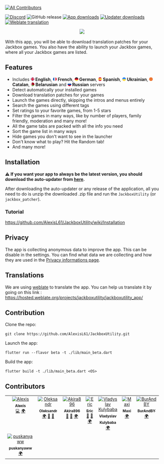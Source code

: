 <!-- ALL-CONTRIBUTORS-BADGE:START - Do not remove or modify this section -->
[![All Contributors](https://img.shields.io/badge/all_contributors-8-orange.svg?style=flat-square)](#contributors-)
<!-- ALL-CONTRIBUTORS-BADGE:END -->
[![Discord](https://img.shields.io/discord/1108095925366308954?color=%235865F2&label=discord&logo=discord&style=flat-square)](https://discord.gg/jUQzjjaxQP)
![GitHub release](https://img.shields.io/github/v/release/AlexisL61/JackboxUtility?style=flat-square)
[![App downloads](https://img.shields.io/github/downloads/AlexisL61/JackboxUtility/latest/total?label=latest%20downloads&style=flat-square)](https://github.com/AlexisL61/JackboxUtility/releases/latest)
[![Updater downloads](https://img.shields.io/github/downloads/AlexisL61/JackboxUtilityUpdater/total?label=updater%20downloads&style=flat-square)](https://github.com/AlexisL61/JackboxUtilityUpdater/releases)
[![Weblate translation](https://hosted.weblate.org/widgets/jackboxutility/?component=jackboxutility_app#svg)](https://hosted.weblate.org/projects/jackboxutility/jackboxutility_app/)

<p align="center"><img src="https://raw.githubusercontent.com/MeDustyy/JackboxUtility/91974b98e0c1aaeae8ae7fe93495914885cf2a26/Banner.png"></p>
With this app, you will be able to download translation patches for your Jackbox games. You also have the ability to launch your Jackbox games, where all your Jackbox games are listed.

## Features

- Includes **<img src="https://raw.githubusercontent.com/HatScripts/circle-flags/gh-pages/flags/gb.svg" width="12" height="12" /> English**, 
**<img src="https://raw.githubusercontent.com/HatScripts/circle-flags/gh-pages/flags/fr.svg" width="12" height="12" /> French**, 
**<img src="https://raw.githubusercontent.com/HatScripts/circle-flags/gh-pages/flags/de.svg" width="12" height="12" /> German**, 
**<img src="https://raw.githubusercontent.com/HatScripts/circle-flags/gh-pages/flags/es.svg" width="12" height="12" /> Spanish**, 
**<img src="https://raw.githubusercontent.com/HatScripts/circle-flags/gh-pages/flags/ua.svg" width="12" height="12" /> Ukrainian**,
**<img src="https://raw.githubusercontent.com/HatScripts/circle-flags/gh-pages/flags/es-ct.svg" width="12" height="12" /> Catalan**,
**<img src="https://raw.githubusercontent.com/HatScripts/circle-flags/gh-pages/flags/by.svg" width="12" height="12" /> Belarusian** and
**<img src="https://raw.githubusercontent.com/HatScripts/circle-flags/gh-pages/flags/ru.svg" width="12" height="12" /> Russian** servers
- Detect automatically your installed games
- Download translation patches for your games
- Launch the games directly, skipping the intros and menus entirely
- Search the games using different tags
- Set ratings to your favorite games, from 1-5 stars
- Filter the games in many ways, like by number of players, family friendly, moderation and many more!
- All the game tabs are packed with all the info you need
- Sort the game list in many ways
- Hide games you don't want to see in the launcher
- Don't know what to play? Hit the Random tab!
- And many more!

## Installation

**⚠ If you want your app to always be the latest version, you should download the auto-updater from [here](https://github.com/AlexisL61/JackboxUtilityUpdater/releases).**

After downloading the auto-updater or any release of the application, all you need to do is unzip the downloaded .zip file and run the `JackboxUtility` (or `jackbox_patcher`).

### Tutorial

<https://github.com/AlexisL61/JackboxUtility/wiki/Installation>

## Privacy

The app is collecting anonymous data to improve the app. This can be disable in the settings. You can find what data we are collecting and how they are used in the [Privacy informations page](https://github.com/AlexisL61/JackboxUtility/wiki/Privacy).

## Translations

We are using [weblate](https://hosted.weblate.org/) to translate the app. You can help us translate it by going on this link : <https://hosted.weblate.org/projects/jackboxutility/jackboxutility_app/>

## Contribution

Clone the repo:
```
git clone https://github.com/AlexisL61/JackboxUtility.git
```

Launch the app:
```
flutter run --flavor beta -t ./lib/main_beta.dart
```

Build the app:
```
flutter build -t ./lib/main_beta.dart <OS>
```

## Contributors

<!-- ALL-CONTRIBUTORS-LIST:START - Do not remove or modify this section -->
<!-- prettier-ignore-start -->
<!-- markdownlint-disable -->
<table>
  <tbody>
    <tr>
      <td align="center" valign="top" width="14.28%"><a href="https://github.com/AlexisL61"><img src="https://avatars.githubusercontent.com/u/30233189?v=4?s=100" width="100px;" alt="Alexis"/><br /><sub><b>Alexis</b></sub></a><br /><a href="https://github.com/AlexisL61/JackboxUtility/commits?author=AlexisL61" title="Code">💻</a> <a href="#translation-AlexisL61" title="Translation">🌍</a></td>
      <td align="center" valign="top" width="14.28%"><a href="http://t.me/MeDustyy"><img src="https://avatars.githubusercontent.com/u/58863601?v=4?s=100" width="100px;" alt="Oleksandr"/><br /><sub><b>Oleksandr</b></sub></a><br /><a href="#translation-MeDustyy" title="Translation">🌍</a> <a href="https://github.com/AlexisL61/JackboxUtility/issues?q=author%3AMeDustyy" title="Bug reports">🐛</a> <a href="#ideas-MeDustyy" title="Ideas, Planning, & Feedback">🤔</a></td>
      <td align="center" valign="top" width="14.28%"><a href="https://github.com/AkiraArtuhaxis"><img src="https://avatars.githubusercontent.com/u/93792993?v=4?s=100" width="100px;" alt="Akira896"/><br /><sub><b>Akira896</b></sub></a><br /><a href="#ideas-AkiraArtuhaxis" title="Ideas, Planning, & Feedback">🤔</a> <a href="https://github.com/AlexisL61/JackboxUtility/issues?q=author%3AAkiraArtuhaxis" title="Bug reports">🐛</a> <a href="#translation-AkiraArtuhaxis" title="Translation">🌍</a></td>
      <td align="center" valign="top" width="14.28%"><a href="http://twitch.tv/Erizzle"><img src="https://avatars.githubusercontent.com/u/43215958?v=4?s=100" width="100px;" alt="Eric"/><br /><sub><b>Eric</b></sub></a><br /><a href="#ideas-DerErizzle" title="Ideas, Planning, & Feedback">🤔</a> <a href="https://github.com/AlexisL61/JackboxUtility/issues?q=author%3ADerErizzle" title="Bug reports">🐛</a> <a href="#translation-DerErizzle" title="Translation">🌍</a></td>
      <td align="center" valign="top" width="14.28%"><a href="https://github.com/VladGraund"><img src="https://avatars.githubusercontent.com/u/106146104?v=4?s=100" width="100px;" alt="Vladyslav Kulybaba"/><br /><sub><b>Vladyslav Kulybaba</b></sub></a><br /><a href="#translation-VladGraund" title="Translation">🌍</a></td>
      <td align="center" valign="top" width="14.28%"><a href="https://github.com/Forseti6676"><img src="https://avatars.githubusercontent.com/u/97843472?v=4?s=100" width="100px;" alt="Maxi"/><br /><sub><b>Maxi</b></sub></a><br /><a href="#translation-Forseti6676" title="Translation">🌍</a></td>
      <td align="center" valign="top" width="14.28%"><a href="http://github.com/burandby"><img src="https://avatars.githubusercontent.com/u/48630651?v=4?s=100" width="100px;" alt="BurAndBY"/><br /><sub><b>BurAndBY</b></sub></a><br /><a href="#translation-BurAndBY" title="Translation">🌍</a></td>
    </tr>
    <tr>
      <td align="center" valign="top" width="14.28%"><a href="https://github.com/puskanyaww"><img src="https://avatars.githubusercontent.com/u/113018112?v=4?s=100" width="100px;" alt="puskanyaww"/><br /><sub><b>puskanyaww</b></sub></a><br /><a href="#translation-puskanyaww" title="Translation">🌍</a></td>
    </tr>
  </tbody>
</table>

<!-- markdownlint-restore -->
<!-- prettier-ignore-end -->

<!-- ALL-CONTRIBUTORS-LIST:END -->
<!-- prettier-ignore-start -->
<!-- markdownlint-disable -->

<!-- markdownlint-restore -->
<!-- prettier-ignore-end -->

<!-- ALL-CONTRIBUTORS-LIST:END -->
